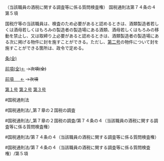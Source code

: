 （当該職員の酒税に関する調査等に係る質問検査権）
国税通則法第７４条の４第５項

国税庁等の当該職員は、検査のため必要があると認めるときは、酒類製造者若しくは酒母若しくはもろみの製造者の製造場にある酒類、酒母若しくはもろみの移動を禁止し、又は取締り上必要があると認めるときは、酒類製造者の製造場にある次に掲げる物件に封を施すことができる。ただし、[第二号](国税通則法＿＿＿＿＿第７４条の４第５項第２号)の物件について封を施すことができる箇所は、政令で定める。

[条(全)](国税通則法＿＿＿＿＿第７４条の４_.md)

[前項(全)←](国税通則法＿＿＿＿＿第７４条の４第４項_.md)  ~~→次項(全)~~

[前項 　 ←](国税通則法＿＿＿＿＿第７４条の４第４項.md)  ~~→次項~~

[第１号](国税通則法＿＿＿＿＿第７４条の４第５項第１号.md)  [第２号](国税通則法＿＿＿＿＿第７４条の４第５項第２号.md)  [第３号](国税通則法＿＿＿＿＿第７４条の４第５項第３号.md)  

#国税通則法

#国税通則法/_第７章の２国税の調査

#国税通則法/_第７章の２国税の調査/第７４条の４（当該職員の酒税に関する調査等に係る質問検査権）

#国税通則法/第７４条の４（当該職員の酒税に関する調査等に係る質問検査権）

#国税通則法/第７４条の４（当該職員の酒税に関する調査等に係る質問検査権）/第５項

